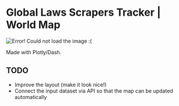 # Global Laws Scrapers Tracker | World Map

![Error! Could not load the image :(](https://raw.githubusercontent.com/MalloryWittwer/global_policy_mapviz/main/static/map_capture.png)

Made with Plotly/Dash.

## TODO
- Improve the layout (make it look nice!)
- Connect the input dataset via API so that the map can be updated automatically

